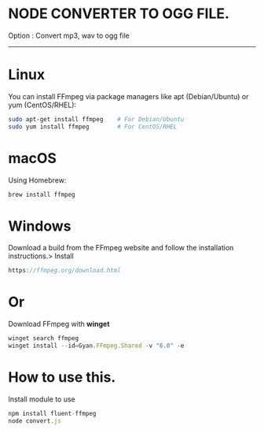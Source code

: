 # NODE CONVERTER TO OGG FILE.
Option : Convert mp3, wav to ogg file

<hr />

# Linux
You can install FFmpeg via package managers like apt (Debian/Ubuntu) or yum (CentOS/RHEL):
```bash
sudo apt-get install ffmpeg    # For Debian/Ubuntu
sudo yum install ffmpeg        # For CentOS/RHEL
```
# macOS
Using Homebrew:
```bash
brew install ffmpeg
```
# Windows
Download a build from the FFmpeg website and follow the installation instructions.> Install 
```js
https://ffmpeg.org/download.html
```
# Or
Download FFmpeg with **winget**
```js
winget search ffmpeg
winget install --id=Gyan.FFmpeg.Shared -v "6.0" -e
```

# How to use this.
Install module to use
```js
npm install fluent-ffmpeg
node convert.js
```
